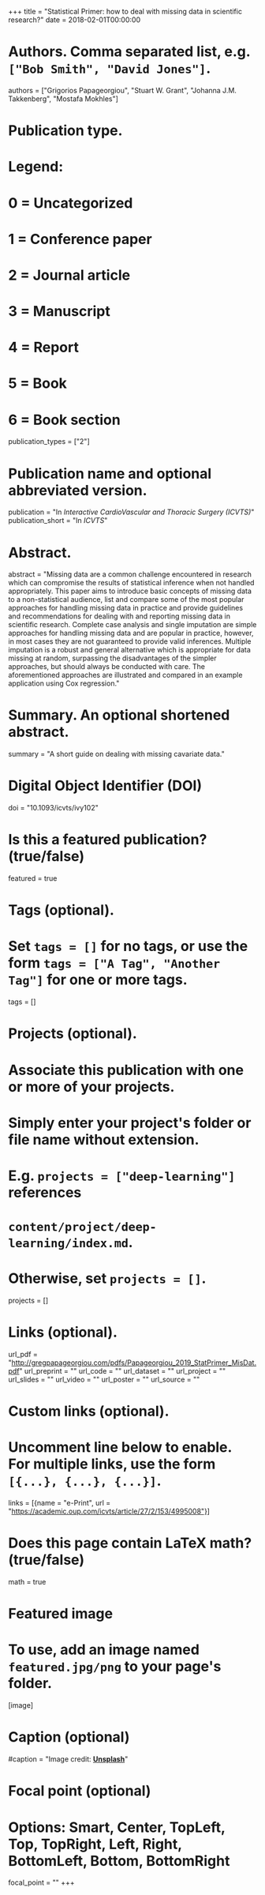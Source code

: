 +++
title = "Statistical Primer: how to deal with missing data in scientific research?"
date = 2018-02-01T00:00:00

# Authors. Comma separated list, e.g. `["Bob Smith", "David Jones"]`.
authors = ["Grigorios Papageorgiou", "Stuart W. Grant", "Johanna J.M. Takkenberg", "Mostafa Mokhles"]

# Publication type.
# Legend:
# 0 = Uncategorized
# 1 = Conference paper
# 2 = Journal article
# 3 = Manuscript
# 4 = Report
# 5 = Book
# 6 = Book section
publication_types = ["2"]

# Publication name and optional abbreviated version.
publication = "In *Interactive CardioVascular and Thoracic Surgery (ICVTS)*"
publication_short = "In *ICVTS*"

# Abstract.
abstract = "Missing data are a common challenge encountered in research which can compromise the results of statistical inference when not handled appropriately. This paper aims to introduce basic concepts of missing data to a non-statistical audience, list and compare some of the most popular approaches for handling missing data in practice and provide guidelines and recommendations for dealing with and reporting missing data in scientific research. Complete case analysis and single imputation are simple approaches for handling missing data and are popular in practice, however, in most cases they are not guaranteed to provide valid inferences. Multiple imputation is a robust and general alternative which is appropriate for data missing at random, surpassing the disadvantages of the simpler approaches, but should always be conducted with care. The aforementioned approaches are illustrated and compared in an example application using Cox regression."

# Summary. An optional shortened abstract.
summary = "A short guide on dealing with missing cavariate data."

# Digital Object Identifier (DOI)
doi = "10.1093/icvts/ivy102"

# Is this a featured publication? (true/false)
featured = true

# Tags (optional).
#   Set `tags = []` for no tags, or use the form `tags = ["A Tag", "Another Tag"]` for one or more tags.
tags = []

# Projects (optional).
#   Associate this publication with one or more of your projects.
#   Simply enter your project's folder or file name without extension.
#   E.g. `projects = ["deep-learning"]` references 
#   `content/project/deep-learning/index.md`.
#   Otherwise, set `projects = []`.
projects = []

# Links (optional).
url_pdf = "http://gregpapageorgiou.com/pdfs/Papageorgiou_2019_StatPrimer_MisDat.pdf"
url_preprint = ""
url_code = ""
url_dataset = ""
url_project = ""
url_slides = ""
url_video = ""
url_poster = ""
url_source = ""

# Custom links (optional).
#   Uncomment line below to enable. For multiple links, use the form `[{...}, {...}, {...}]`.
links = [{name = "e-Print", url = "https://academic.oup.com/icvts/article/27/2/153/4995008"}]

# Does this page contain LaTeX math? (true/false)
math = true

# Featured image
# To use, add an image named `featured.jpg/png` to your page's folder. 
[image]
  # Caption (optional)
  #caption = "Image credit: [**Unsplash**](https://unsplash.com/photos/pLCdAaMFLTE)"

  # Focal point (optional)
  # Options: Smart, Center, TopLeft, Top, TopRight, Left, Right, BottomLeft, Bottom, BottomRight
  focal_point = ""
+++

